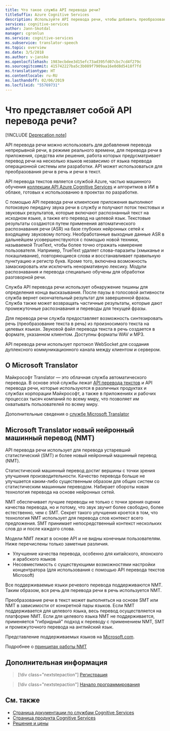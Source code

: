 ```yaml
---
title: Что такое служба API перевода речи?
titleSuffix: Azure Cognitive Services
description: Используйте API перевода речи, чтобы добавить преобразование речи в речь и речи в текст в своем приложении.
services: cognitive-services
author: Jann-Skotdal
manager: cgronlun
ms.service: cognitive-services
ms.subservice: translator-speech
ms.topic: overview
ms.date: 3/5/2018
ms.author: v-jansko
ms.openlocfilehash: 1983ecbdee3d15efc73ad395fd07cbc7cd4f279c
ms.sourcegitcommit: 415742227ba5c3b089f7909aa16e0d8d5418f7fd
ms.translationtype: HT
ms.contentlocale: ru-RU
ms.lasthandoff: 02/06/2019
ms.locfileid: "55769731"
---
```

# <a name="what-is-translator-speech-api"></a>Что представляет собой API перевода речи?

[!INCLUDE [Deprecation note](../../../includes/cognitive-services-translator-speech-deprecation-note.md)]

API перевода речи можно использовать для добавления перевода непрерывной речи, в режиме реального времени, для перевода речи в приложения, средства или решения, работа которых предусматривает перевод речи на несколько языков независимо от языка перевода операционной системы или разработки. API может использоваться для преобразования речи в речь и речи в текст.

API перевода текстов является службой Azure, частью машинного обучения [коллекции API Azure Cognitive Services](https://docs.microsoft.com/azure/) и алгоритмов в ИИ в облаке, готовых к использованию в проектах по разработке.

С помощью API перевода речи клиентские приложения выполняют потоковую передачу звука речи в службу и получают поток текстовых и звуковых результатов, которые включают распознанный текст на исходном языке, а также его перевод на целевой язык. Текстовые результаты создаются путем применения автоматического распознавания речи (ASR) на базе глубоких нейронных сетей к входящему звуковому потоку. Необработанные выходные данные ASR в дальнейшем усовершенствуются с помощью новой техники, называемой TrueText, чтобы более точно отражать намерение пользователя. Например, TrueText удаляет слова-паразиты (хмыканье и покашливание), повторяющиеся слова и восстанавливает правильную пунктуацию и регистр букв. Кроме того, включена возможность замаскировать или исключить ненормативную лексику. Модули распознавания и перевода специально обучены для обработки разговорной речи. 

Служба API перевода речи использует обнаружение тишины для определения конца высказывания. После паузы в голосовой активности служба вернет окончательный результат для завершенной фразы. Служба также может возвращать частичные результаты, которые дают промежуточные распознавания и переводы для текущей фразы. 

Для перевода речи служба предоставляет возможность синтезировать речь (преобразование текста в речь) из произносимого текста на целевых языках. Звуковой файл перевода текста в речь создается в формате, указанном клиентом. Доступны форматы WAV и MP3.

API перевода речи использует протокол WebSocket для создания дуплексного коммуникационного канала между клиентом и сервером. 

## <a name="about-microsoft-translator"></a>О Microsoft Translator
Майкрософт Translator — это облачная служба автоматического перевода. В основе этой службы лежат [API перевода текстов](https://www.microsoft.com/en-us/translator/translatorapi.aspx) и API перевода речи, которые используются в различных продуктах и службах корпорации Майкрософт, а также в приложениях и рабочих процессах тысяч компаний по всему миру, что позволяет им охватывать пользователей по всему миру.

Дополнительные сведения о [службе Microsoft Translator](https://www.microsoft.com/en-us/translator/home.aspx)

## <a name="microsoft-translator-neural-machine-translation-nmt"></a>Microsoft Translator новый нейронный машинный перевод (NMT)
API перевода речи использует для перевода устаревший статистический (SMT) и более новый нейронный машинный перевод (NMT).

Статистический машинный перевод достиг вершины с точки зрения улучшения производительности. Качество перевода больше не улучшается каким-либо существенным образом для общих систем со статистическим машинным переводом. Набирает обороты новая технология перевода на основе нейронных сетей.

NMT обеспечивает лучшие переводы не только с точки зрения оценки качества перевода, но и потому, что звук звучит более свободно, более естественно, чем с SMT. Секрет такого улучшения кроется в том, что технология NMT использует для перевода слов контекст всего предложения. SMT принимает непосредственный контекст нескольких слов до и после каждого слова.

Модели NMT лежат в основе API и не видны конечным пользователям. Ниже перечислены только заметные различия.
* Улучшение качества перевода, особенно для китайского, японского и арабского языков
* Несовместимость с существующими возможностями настройки концентратора (для использования с помощью API перевода текстов Microsoft)

Все поддерживаемые языки речевого перевода поддерживаются NMT. Таким образом, вся речь для перевода речи в речь используется NMT. 

Преобразование речи в текст может выполняться на основе SMT или NMT в зависимости от конкретной пары языков. Если NMT поддерживается для целевого языка, весь перевод осуществляется на платформе NMT. Если для целевого языка NMT не поддерживается, применяется "гибридный" подход к переводу с применением NMT, SMT и промежуточного перевода на английский язык. 

Представление поддерживаемых языков на [Microsoft.com](https://www.microsoft.com/en-us/translator/languages.aspx). 

Подробнее о [принципах работы NMT](https://www.microsoft.com/en-us/translator/mt.aspx#nnt)

## <a name="next-steps"></a>Дополнительная информация

> [!div class="nextstepaction"]
> [Регистрация](translator-speech-how-to-signup.md)

> [!div class="nextstepaction"]
> [Начало программирования](quickstarts/csharp.md)

## <a name="see-also"></a>См. также
- [Страница документации по службам Cognitive Services](https://docs.microsoft.com/azure/)
- [Страница продукта Cognitive Services](https://azure.microsoft.com/services/cognitive-services/)
- [Решение и цены](https://www.microsoft.com/en-us/translator/home.aspx) 
